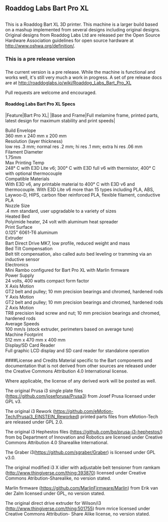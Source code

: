 ## Roaddog Labs Bart Pro XL
## 
This is a Roaddog Bart XL 3D printer. This machine is a larger build
based on a mashup implemented from several designs including original
designs.  Original designs from Roaddog Labs Ltd are released per the
Open Source Hardware Association guidelines for open source hardware at
http://www.oshwa.org/definition/.

### This is a pre release version
### 
The current version is a pre release.  While the machine is functional
and works well, it's still very much a work in progress.  A set of pre release docs are at http://roaddoglabs.io/wiki/Roaddog_Labs_Bart_Pro_XL

Pull requests are welcome and encouraged.

#### Roaddog Labs Bart Pro XL Specs ####


|Feature|Bart Pro XL|
|Base and Frame|Full melamine frame, printed parts, latest design for maximum stability and print speeds|
 
</div>

<div class="row display">
  <div class="large-3 columns">Build Envelope</div>
  <div class="large-8 columns">360 mm x 240 mm x 200 mm</div>
  
</div>

<div class="row display">
  <div class="large-3 columns">Resolution (layer thickness)</div>
  <div class="large-8 columns">low res .3 mm; normal res .2 mm; hi res .1 mm; extra hi res .06 mm </div>

</div>

<div class="row display">
  <div class="large-3 columns">Filament Diameter</div>
  <div class="large-8 columns"> 1.75mm </div>

</div>

<div class="row display">
  <div class="large-3 columns">Max Printing Temp</div>
  <div class="large-8 columns"> 248&#176; C with E3D Lite v6; 300&#176; C with E3D full v6 with thermistor, 400&#176; C with optional thermocouple</div>

</div>

<div class="row display">
  <div class="large-3 columns">Compatible Materials</div>
  <div class="large-8 columns">With E3D v6, any printable material to 400&#176; C with E3D v6 and thermocouple.  With E3D Lite v6 more than 15 types including PLA, ABS, Laywoo-D, HIPS, carbon fiber reinforced PLA, flexible filament, conductive PLA </div>

</div>

<div class="row display">
  <div class="large-3 columns">Nozzle Size</div>
  <div class="large-8 columns">.4 mm standard, user upgradable to a variety of sizes</div>
  
</div>

<div class="row display">
  <div class="large-3 columns">Heated Bed</div>
  <div class="large-8 columns">Polyimide heater, 24 volt with aluminum heat spreader</div>

</div>

<div class="row display">
  <div class="large-3 columns">Print Surface</div>
  <div class="large-8 columns">0.125" 6061-T6 aluminum</div>

</div>

<div class="row display">
  <div class="large-3 columns">Extruder</div>
  <div class="large-8 columns">Bart Direct Drive MK7, low profile, reduced weight and mass</div>

</div>

<div class="row display">
  <div class="large-3 columns">Bed Tilt Compensation</div>
  <div class="large-8 columns">Belt tilt compensation, also called auto bed leveling or tramming via an inductive sensor</div>

</div>

<div class="row display">
  <div class="large-3 columns">Electronics</div>
  <div class="large-8 columns">Mini Rambo configured for Bart Pro XL with Marlin  firmware</div>
 
</div>

<div class="row display">
  <div class="large-3 columns">Power Supply</div>
  <div class="large-8 columns">24 volts, 400 watts compact form factor</div>

</div>

<div class="row display">
  <div class="large-3 columns">X Axis Motion</div>
  <div class="large-8 columns">GT2 belt and pulley;  10 mm precision  bearings and chromed, hardened rods</div>
</div>

<div class="row display">
  <div class="large-3 columns">Y Axis Motion</div>
  <div class="large-8 columns">GT2 belt and pulley;  10 mm precision  bearings and chromed, hardened rods</div>
</div>

<div class="row display">
  <div class="large-3 columns">Z Axis Motion</div>
  <div class="large-8 columns">TR8 precision lead screw and nut; 10 mm precision bearings and chromed, hardened rods</div>
</div>

<div class="row display">
  <div class="large-3 columns">Average Speeds</div>
  <div class="large-8 columns">100 mm/s (stock extruder, perimeters based on average tune)</div>
</div>

<div class="row display">
  <div class="large-3 columns">Machine Footprint</div>
  <div class="large-8 columns">512 mm x 470 mm x 400 mm </div>
</div>

<div class="row display">
  <div class="large-3 columns">Display/SD Card Reader</div>
  <div class="large-8 columns">Full graphic LCD display and SD card reader for standalone operation</div>
</div>



####License and Credits
Material specific to the Bart components and documentation that is not
derived from other sources are released under the Creative Commons
Attribution 4.0 International license.

Where applicable, the license of any derived work will be posted as
well.

The original Prusa i3 single plate files
(https://github.com/josefprusa/Prusa3) from Josef Prusa licensed under
GPL v3.

The original i3 Rework
(https://github.com/eMotion-Tech/Prusai3_EINSTEIN_Reworked) printed
parts files from eMotion-Tech are released under GPL 2.0.

The original i3 Hephestos files
(https://github.com/bq/prusa-i3-hephestos/) from bq Department of
Innovation and Robotics are licensed under Creative Commons Attribution
4.0 Sharealike International.

The Graber i3(https://github.com/sgraber/Graber) is licensed under GPL
v3.0.

The original modified i3 X idler with adjustable belt tensioner from
ramkam (http://www.thingiverse.com/thing:393870) licensed under Creative
Commons Atribution-Sharealike, no version stated.

Marlin firmware (https://github.com/MarlinFirmware/Marlin) from Erik van
der Zalm licensed under GPL, no version stated.


The original direct drive extruder for Wilson/i3
(http://www.thingiverse.com/thing:501755) from mrice licensed under
Creative Commons Attribution- Share Alike license, no version stated.
